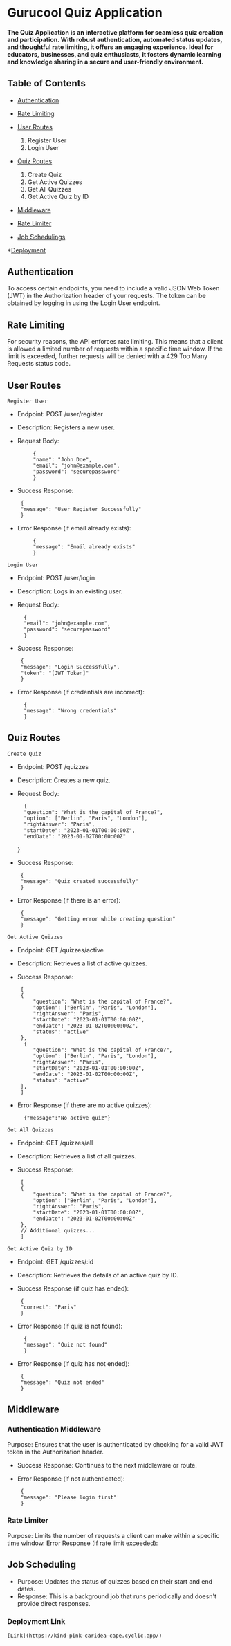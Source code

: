# Gurucool Quiz Application
  #### The Quiz Application is an interactive platform for seamless quiz creation and participation. With robust authentication, automated status updates, and thoughtful rate limiting, it offers an engaging experience. Ideal for educators, businesses, and quiz enthusiasts, it fosters dynamic learning and knowledge sharing in a secure and user-friendly environment.

## Table of Contents
 * [Authentication](#atuhentication)

 * [Rate Limiting](#rate-limiting)
 * [User Routes](#user-routes)
    1. Register User
    2. Login User

 * [Quiz Routes](#quiz-routes)
   1. Create Quiz
   2. Get Active Quizzes
   3. Get All Quizzes
   4. Get Active Quiz by ID

 * [Middleware](#middleware)

 * [Rate Limiter](#rate-limiter)

 * [Job Schedulings](#job-scheduling)

 *[Deployment](#deployment-link)

## Authentication
To access certain endpoints, you need to include a valid JSON Web Token (JWT) in the Authorization header of your requests. The token can be obtained by logging in using the Login User endpoint.

## Rate Limiting
For security reasons, the API enforces rate limiting. This means that a client is allowed a limited number of requests within a specific time window. If the limit is exceeded, further requests will be denied with a 429 Too Many Requests status code.

## User Routes
  `Register User`

* Endpoint: POST /user/register
 * Description: Registers a new user.
 * Request Body:

            {
            "name": "John Doe",
            "email": "john@example.com",
            "password": "securepassword"
            }
 * Success Response:

        {
        "message": "User Register Successfully"
        }
 * Error Response (if email already exists):

            {
            "message": "Email already exists"
            } 
            
  `Login User`

 * Endpoint: POST /user/login
 * Description: Logs in an existing user.
* Request Body:

        {
        "email": "john@example.com",
        "password": "securepassword"
        }
 * Success Response:

        {
        "message": "Login Successfully",
        "token": "[JWT Token]"
        }
* Error Response (if credentials are incorrect):

        {
        "message": "Wrong credentials"
        }
## Quiz Routes
`Create Quiz`

 * Endpoint: POST /quizzes
 * Description: Creates a new quiz.
* Request Body:

        {
        "question": "What is the capital of France?",
        "option": ["Berlin", "Paris", "London"],
        "rightAnswer": "Paris",
        "startDate": "2023-01-01T00:00:00Z",
        "endDate": "2023-01-02T00:00:00Z"
     }

 * Success Response:

        {
        "message": "Quiz created successfully"
        }
 * Error Response (if there is an error):

        {
        "message": "Getting error while creating question"
        }
`Get Active Quizzes`

 * Endpoint: GET /quizzes/active
 * Description: Retrieves a list of active quizzes.
 * Success Response:

        [
        {
            "question": "What is the capital of France?",
            "option": ["Berlin", "Paris", "London"],
            "rightAnswer": "Paris",
            "startDate": "2023-01-01T00:00:00Z",
            "endDate": "2023-01-02T00:00:00Z",
            "status": "active"
        },
         {
            "question": "What is the capital of France?",
            "option": ["Berlin", "Paris", "London"],
            "rightAnswer": "Paris",
            "startDate": "2023-01-01T00:00:00Z",
            "endDate": "2023-01-02T00:00:00Z",
            "status": "active"
        },
        ]
 * Error Response (if there are no active quizzes):

         {"message":"No active quiz"}
`Get All Quizzes`

 * Endpoint: GET /quizzes/all
 * Description: Retrieves a list of all quizzes.
 * Success Response:

        [
        {
            "question": "What is the capital of France?",
            "option": ["Berlin", "Paris", "London"],
            "rightAnswer": "Paris",
            "startDate": "2023-01-01T00:00:00Z",
            "endDate": "2023-01-02T00:00:00Z"
        },
        // Additional quizzes...
        ]
`Get Active Quiz by ID`

 * Endpoint: GET /quizzes/:id
 * Description: Retrieves the details of an active quiz by ID.
 * Success Response (if quiz has ended):

        {
        "correct": "Paris"
        }
* Error Response (if quiz is not found):

        {
        "message": "Quiz not found"
        }
 * Error Response (if quiz has not ended):

        {
        "message": "Quiz not ended"
        }
## Middleware
 ### Authentication Middleware 

Purpose: Ensures that the user is authenticated by checking for a valid JWT token in the Authorization header.
 * Success Response: Continues to the next middleware or route.
 * Error Response (if not authenticated):

        {
        "message": "Please login first"
        }
### Rate Limiter
Purpose: Limits the number of requests a client can make within a specific time window.
Error Response (if rate limit exceeded):

## Job Scheduling
 * Purpose: Updates the status of quizzes based on their start and end dates.
 * Response: This is a background job that runs periodically and doesn't provide direct responses.


 ### Deployment Link
  
    [Link](https://kind-pink-caridea-cape.cyclic.app/)
